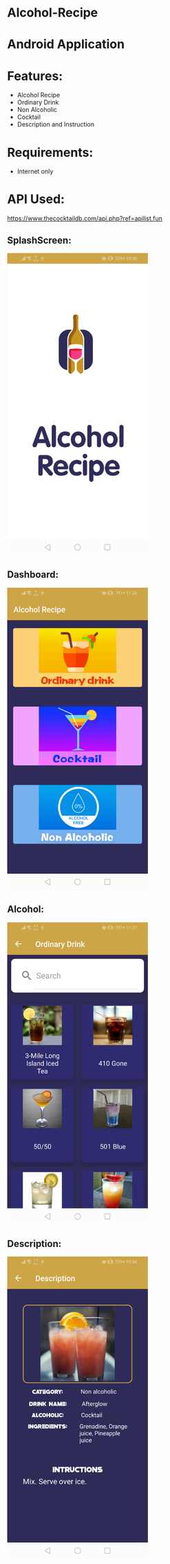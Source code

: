 # Alcohol-Recipe 

<h1>Android Application </h1>

<h1>Features: </h1>

- Alcohol Recipe
- Ordinary Drink
- Non Alcoholic
- Cocktail
- Description and Instruction

<h1>Requirements: </h1>

- Internet only

<h1>API Used:</h1>

https://www.thecocktaildb.com/api.php?ref=apilist.fun

<h2>SplashScreen: </h2>

<img src="screenshot/1.jpg" height="700">

<h2>Dashboard: </h2>

<img src="screenshot/4.jpg" height="700">

<h2>Alcohol: </h2>

<img src="screenshot/5.jpg" height="700">

<h2>Description: </h2>

<img src="screenshot/3.jpg" height="700">
